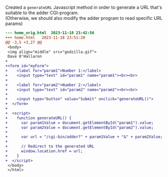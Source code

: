 Created a `generateURL` Javascript method in order to generate a URL that's suitable to the adder CGI-program.<br/>
(Otherwise, we should also modify the adder program to read specific URL params)

```diff
--- home_orig.html	2023-11-18 23:42:56
+++ home.html	2023-11-18 23:51:20
@@ -3,5 +3,27 @@
 <body>
 <img align="middle" src="godzilla.gif">
 Dave O'Hallaron
+
+<form id="myForm">
+    <label for="param1">Number 1:</label>
+    <input type="text" id="param1" name="param1"><br><br>
+
+    <label for="param2">Number 2:</label>
+    <input type="text" id="param2" name="param2"><br><br>
+
+    <input type="button" value="Submit" onclick="generateURL()">
+  </form>
+
+  <script>
+    function generateURL() {
+      var param1Value = document.getElementById("param1").value;
+      var param2Value = document.getElementById("param2").value;
+
+      var url = "/cgi-bin/adder?" + param1Value + "&" + param2Value;
+
+      // Redirect to the generated URL
+      window.location.href = url;
+    }
+  </script>
 </body>
 </html>
```